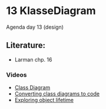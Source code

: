 # 13 KlasseDiagram
Agenda day 13 (design)

## Literature:
* Larman chp. 16

### Videos
* [Class Diagram](https://www.lynda.com/Java-tutorials/Creating-class-diagrams/96949/106083-4.html)
* [Converting class diagrams to code](https://www.lynda.com/Java-tutorials/Converting-class-diagrams-code/96949/106084-4.html)
* [Exploring object lifetime](https://www.lynda.com/Java-tutorials/Exploring-object-lifetime/96949/106085-4.html)
